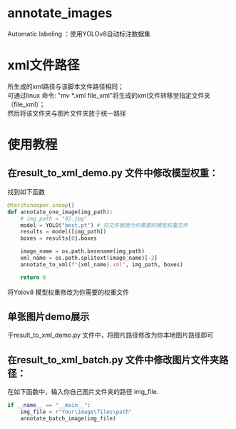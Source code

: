 # annotate_images
 Automatic labeling ：使用YOLOv8自动标注数据集

# xml文件路径
所生成的xml路径与该脚本文件路径相同；  
可通过linux 命令: "mv *.xml  file_xml"将生成的xml文件转移至指定文件夹（file_xml）；  
然后将该文件夹与图片文件夹放于统一路径

# 使用教程
## 在result_to_xml_demo.py 文件中修改模型权重：
找到如下函数

```python
@torchsnooper.snoop()
def annotate_one_image(img_path):
    # img_path = "02.jpg"
    model = YOLO("best.pt") # 将文件替换为你需要的模型权重文件
    results = model([img_path])
    boxes = results[0].boxes

    image_name = os.path.basename(img_path)
    xml_name = os.path.splitext(image_name)[-2]
    annotate_to_xml(f"{xml_name}.xml", img_path, boxes)

    return 0
```

将Yolov8 模型权重修改为你需要的权重文件

## 单张图片demo展示
于result_to_xml_demo.py 文件中，将图片路径修改为你本地图片路径即可

## 在result_to_xml_batch.py 文件中修改图片文件夹路径：
在如下函数中，输入你自己图片文件夹的路径 img_file.
```python
if __name__ == "__main__":
    img_file = r"Your\image\files\path"
    annotate_batch_image(img_file)
```





